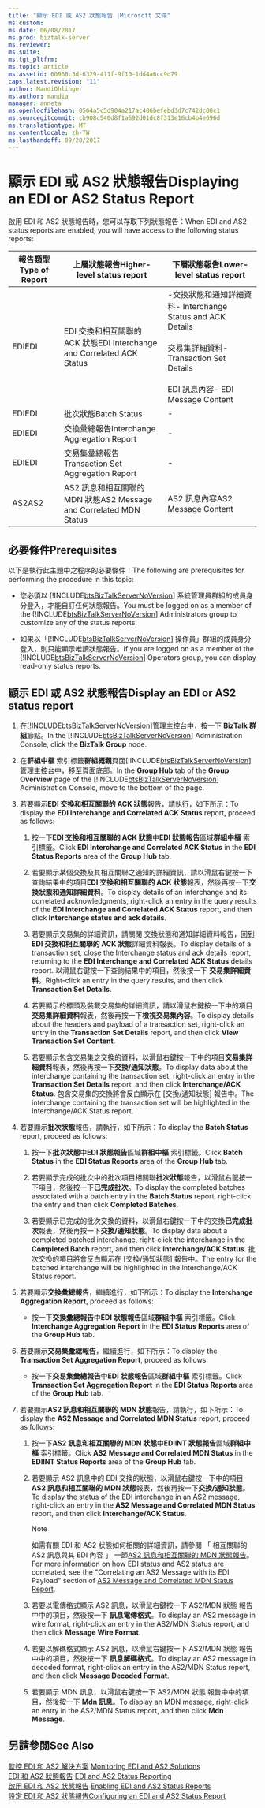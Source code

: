 ```yaml
---
title: "顯示 EDI 或 AS2 狀態報告 |Microsoft 文件"
ms.custom: 
ms.date: 06/08/2017
ms.prod: biztalk-server
ms.reviewer: 
ms.suite: 
ms.tgt_pltfrm: 
ms.topic: article
ms.assetid: 60968c3d-6329-411f-9f10-1dd4a6cc9d79
caps.latest.revision: "11"
author: MandiOhlinger
ms.author: mandia
manager: anneta
ms.openlocfilehash: 0564a5c5d904a217ac406befebd3d7c742dc00c1
ms.sourcegitcommit: cb908c540d8f1a692d01dc8f313e16cb4b4e696d
ms.translationtype: MT
ms.contentlocale: zh-TW
ms.lasthandoff: 09/20/2017
---
```

# <a name="displaying-an-edi-or-as2-status-report"></a><span data-ttu-id="c1f59-102">顯示 EDI 或 AS2 狀態報告</span><span class="sxs-lookup"><span data-stu-id="c1f59-102">Displaying an EDI or AS2 Status Report</span></span>
<span data-ttu-id="c1f59-103">啟用 EDI 和 AS2 狀態報告時，您可以存取下列狀態報告：</span><span class="sxs-lookup"><span data-stu-id="c1f59-103">When EDI and AS2 status reports are enabled, you will have access to the following status reports:</span></span>  
  
|<span data-ttu-id="c1f59-104">報告類型</span><span class="sxs-lookup"><span data-stu-id="c1f59-104">Type of Report</span></span>|<span data-ttu-id="c1f59-105">上層狀態報告</span><span class="sxs-lookup"><span data-stu-id="c1f59-105">Higher-level status report</span></span>|<span data-ttu-id="c1f59-106">下層狀態報告</span><span class="sxs-lookup"><span data-stu-id="c1f59-106">Lower-level status report</span></span>|  
|--------------------|---------------------------------|--------------------------------|  
|<span data-ttu-id="c1f59-107">EDI</span><span class="sxs-lookup"><span data-stu-id="c1f59-107">EDI</span></span>|<span data-ttu-id="c1f59-108">EDI 交換和相互關聯的 ACK 狀態</span><span class="sxs-lookup"><span data-stu-id="c1f59-108">EDI Interchange and Correlated ACK Status</span></span>|<span data-ttu-id="c1f59-109">-交換狀態和通知詳細資料</span><span class="sxs-lookup"><span data-stu-id="c1f59-109">- Interchange Status and ACK Details</span></span><br /><br /> <span data-ttu-id="c1f59-110">交易集詳細資料</span><span class="sxs-lookup"><span data-stu-id="c1f59-110">- Transaction Set Details</span></span><br /><br /> <span data-ttu-id="c1f59-111">EDI 訊息內容</span><span class="sxs-lookup"><span data-stu-id="c1f59-111">- EDI Message Content</span></span>|  
|<span data-ttu-id="c1f59-112">EDI</span><span class="sxs-lookup"><span data-stu-id="c1f59-112">EDI</span></span>|<span data-ttu-id="c1f59-113">批次狀態</span><span class="sxs-lookup"><span data-stu-id="c1f59-113">Batch Status</span></span>|-|  
|<span data-ttu-id="c1f59-114">EDI</span><span class="sxs-lookup"><span data-stu-id="c1f59-114">EDI</span></span>|<span data-ttu-id="c1f59-115">交換彙總報告</span><span class="sxs-lookup"><span data-stu-id="c1f59-115">Interchange Aggregation Report</span></span>|-|  
|<span data-ttu-id="c1f59-116">EDI</span><span class="sxs-lookup"><span data-stu-id="c1f59-116">EDI</span></span>|<span data-ttu-id="c1f59-117">交易集彙總報告</span><span class="sxs-lookup"><span data-stu-id="c1f59-117">Transaction Set Aggregation Report</span></span>|-|  
|<span data-ttu-id="c1f59-118">AS2</span><span class="sxs-lookup"><span data-stu-id="c1f59-118">AS2</span></span>|<span data-ttu-id="c1f59-119">AS2 訊息和相互關聯的 MDN 狀態</span><span class="sxs-lookup"><span data-stu-id="c1f59-119">AS2 Message and Correlated MDN Status</span></span>|<span data-ttu-id="c1f59-120">AS2 訊息內容</span><span class="sxs-lookup"><span data-stu-id="c1f59-120">AS2 Message Content</span></span>|  
  
## <a name="prerequisites"></a><span data-ttu-id="c1f59-121">必要條件</span><span class="sxs-lookup"><span data-stu-id="c1f59-121">Prerequisites</span></span>  
 <span data-ttu-id="c1f59-122">以下是執行此主題中之程序的必要條件：</span><span class="sxs-lookup"><span data-stu-id="c1f59-122">The following are prerequisites for performing the procedure in this topic:</span></span>  
  
-   <span data-ttu-id="c1f59-123">您必須以 [!INCLUDE[btsBizTalkServerNoVersion](../includes/btsbiztalkservernoversion-md.md)] 系統管理員群組的成員身分登入，才能自訂任何狀態報告。</span><span class="sxs-lookup"><span data-stu-id="c1f59-123">You must be logged on as a member of the [!INCLUDE[btsBizTalkServerNoVersion](../includes/btsbiztalkservernoversion-md.md)] Administrators group to customize any of the status reports.</span></span>  
  
-   <span data-ttu-id="c1f59-124">如果以「[!INCLUDE[btsBizTalkServerNoVersion](../includes/btsbiztalkservernoversion-md.md)] 操作員」群組的成員身分登入，則只能顯示唯讀狀態報告。</span><span class="sxs-lookup"><span data-stu-id="c1f59-124">If you are logged on as a member of the [!INCLUDE[btsBizTalkServerNoVersion](../includes/btsbiztalkservernoversion-md.md)] Operators group, you can display read-only status reports.</span></span>  
  
## <a name="display-an-edi-or-as2-status-report"></a><span data-ttu-id="c1f59-125">顯示 EDI 或 AS2 狀態報告</span><span class="sxs-lookup"><span data-stu-id="c1f59-125">Display an EDI or AS2 status report</span></span>  
  
1.  <span data-ttu-id="c1f59-126">在[!INCLUDE[btsBizTalkServerNoVersion](../includes/btsbiztalkservernoversion-md.md)]管理主控台中，按一下  **BizTalk 群組**節點。</span><span class="sxs-lookup"><span data-stu-id="c1f59-126">In the [!INCLUDE[btsBizTalkServerNoVersion](../includes/btsbiztalkservernoversion-md.md)] Administration Console, click the **BizTalk Group** node.</span></span>  
  
2.  <span data-ttu-id="c1f59-127">在**群組中樞** 索引標籤**群組概觀**頁面[!INCLUDE[btsBizTalkServerNoVersion](../includes/btsbiztalkservernoversion-md.md)]管理主控台中，移至頁面底部。</span><span class="sxs-lookup"><span data-stu-id="c1f59-127">In the **Group Hub** tab of the **Group Overview** page of the [!INCLUDE[btsBizTalkServerNoVersion](../includes/btsbiztalkservernoversion-md.md)] Administration Console, move to the bottom of the page.</span></span>  
  
3.  <span data-ttu-id="c1f59-128">若要顯示**EDI 交換和相互關聯的 ACK 狀態**報告，請執行，如下所示：</span><span class="sxs-lookup"><span data-stu-id="c1f59-128">To display the **EDI Interchange and Correlated ACK Status** report, proceed as follows:</span></span>  
  
    1.  <span data-ttu-id="c1f59-129">按一下**EDI 交換和相互關聯的 ACK 狀態**中**EDI 狀態報告**區域**群組中樞** 索引標籤。</span><span class="sxs-lookup"><span data-stu-id="c1f59-129">Click **EDI Interchange and Correlated ACK Status** in the **EDI Status Reports** area of the **Group Hub** tab.</span></span>  
  
    2.  <span data-ttu-id="c1f59-130">若要顯示某個交換及其相互關聯之通知的詳細資訊，請以滑鼠右鍵按一下查詢結果中的項目**EDI 交換和相互關聯的 ACK 狀態**報表，然後再按一下**交換狀態和通知詳細資料**。</span><span class="sxs-lookup"><span data-stu-id="c1f59-130">To display details of an interchange and its correlated acknowledgments, right-click an entry in the query results of the **EDI Interchange and Correlated ACK Status** report, and then click **Interchange status and ack details**.</span></span>  
  
    3.  <span data-ttu-id="c1f59-131">若要顯示交易集的詳細資訊，請關閉 交換狀態和通知詳細資料報告，回到**EDI 交換和相互關聯的 ACK 狀態**詳細資料報表。</span><span class="sxs-lookup"><span data-stu-id="c1f59-131">To display details of a transaction set, close the Interchange status and ack details report, returning to the **EDI Interchange and Correlated ACK Status** details report.</span></span> <span data-ttu-id="c1f59-132">以滑鼠右鍵按一下查詢結果中的項目，然後按一下 **交易集詳細資料**。</span><span class="sxs-lookup"><span data-stu-id="c1f59-132">Right-click an entry in the query results, and then click **Transaction Set Details**.</span></span>  
  
    4.  <span data-ttu-id="c1f59-133">若要顯示的標頭及裝載交易集的詳細資訊，請以滑鼠右鍵按一下中的項目**交易集詳細資料**報表，然後再按一下**檢視交易集內容**。</span><span class="sxs-lookup"><span data-stu-id="c1f59-133">To display details about the headers and payload of a transaction set, right-click an entry in the **Transaction Set Details** report, and then click **View Transaction Set Content**.</span></span>  
  
    5.  <span data-ttu-id="c1f59-134">若要顯示包含交易集之交換的資料，以滑鼠右鍵按一下中的項目**交易集詳細資料**報表，然後再按一下**交換/通知狀態**。</span><span class="sxs-lookup"><span data-stu-id="c1f59-134">To display data about the interchange containing the transaction set, right-click an entry in the **Transaction Set Details** report, and then click **Interchange/ACK Status**.</span></span> <span data-ttu-id="c1f59-135">包含交易集的交換將會反白顯示在 [交換/通知狀態] 報告中。</span><span class="sxs-lookup"><span data-stu-id="c1f59-135">The interchange containing the transaction set will be highlighted in the Interchange/ACK Status report.</span></span>  
  
4.  <span data-ttu-id="c1f59-136">若要顯示**批次狀態**報告，請執行，如下所示：</span><span class="sxs-lookup"><span data-stu-id="c1f59-136">To display the **Batch Status** report, proceed as follows:</span></span>  
  
    1.  <span data-ttu-id="c1f59-137">按一下**批次狀態**中**EDI 狀態報告**區域**群組中樞** 索引標籤。</span><span class="sxs-lookup"><span data-stu-id="c1f59-137">Click **Batch Status** in the **EDI Status Reports** area of the **Group Hub** tab.</span></span>  
  
    2.  <span data-ttu-id="c1f59-138">若要顯示完成的批次中的批次項目相關聯**批次狀態**報告，以滑鼠右鍵按一下項目，然後按一下**已完成批次**。</span><span class="sxs-lookup"><span data-stu-id="c1f59-138">To display the completed batches associated with a batch entry in the **Batch Status** report, right-click the entry and then click **Completed Batches**.</span></span>  
  
    3.  <span data-ttu-id="c1f59-139">若要顯示已完成的批次交換的資料，以滑鼠右鍵按一下中的交換**已完成批次**報表，然後再按一下**交換/通知狀態**。</span><span class="sxs-lookup"><span data-stu-id="c1f59-139">To display data about a completed batched interchange, right-click the interchange in the **Completed Batch** report, and then click **Interchange/ACK Status**.</span></span> <span data-ttu-id="c1f59-140">批次交換的項目將會反白顯示在 [交換/通知狀態] 報告中。</span><span class="sxs-lookup"><span data-stu-id="c1f59-140">The entry for the batched interchange will be highlighted in the Interchange/ACK Status report.</span></span>  
  
5.  <span data-ttu-id="c1f59-141">若要顯示**交換彙總報告**，繼續進行，如下所示：</span><span class="sxs-lookup"><span data-stu-id="c1f59-141">To display the **Interchange Aggregation Report**, proceed as follows:</span></span>  
  
    -   <span data-ttu-id="c1f59-142">按一下**交換彙總報告**中**EDI 狀態報告**區域**群組中樞** 索引標籤。</span><span class="sxs-lookup"><span data-stu-id="c1f59-142">Click **Interchange Aggregation Report** in the **EDI Status Reports** area of the **Group Hub** tab.</span></span>  
  
6.  <span data-ttu-id="c1f59-143">若要顯示**交易集彙總報告**，繼續進行，如下所示：</span><span class="sxs-lookup"><span data-stu-id="c1f59-143">To display the **Transaction Set Aggregation Report**, proceed as follows:</span></span>  
  
    -   <span data-ttu-id="c1f59-144">按一下**交易集彙總報告**中**EDI 狀態報告**區域**群組中樞** 索引標籤。</span><span class="sxs-lookup"><span data-stu-id="c1f59-144">Click **Transaction Set Aggregation Report** in the **EDI Status Reports** area of the **Group Hub** tab.</span></span>  
  
7.  <span data-ttu-id="c1f59-145">若要顯示**AS2 訊息和相互關聯的 MDN 狀態**報告，請執行，如下所示：</span><span class="sxs-lookup"><span data-stu-id="c1f59-145">To display the **AS2 Message and Correlated MDN Status** report, proceed as follows:</span></span>  
  
    1.  <span data-ttu-id="c1f59-146">按一下**AS2 訊息和相互關聯的 MDN 狀態**中**EDIINT 狀態報告**區域**群組中樞** 索引標籤。</span><span class="sxs-lookup"><span data-stu-id="c1f59-146">Click **AS2 Message and Correlated MDN Status** in the **EDIINT Status Reports** area of the **Group Hub** tab.</span></span>  
  
    2.  <span data-ttu-id="c1f59-147">若要顯示 AS2 訊息中的 EDI 交換的狀態，以滑鼠右鍵按一下中的項目**AS2 訊息和相互關聯的 MDN 狀態**報表，然後再按一下**交換/通知狀態**。</span><span class="sxs-lookup"><span data-stu-id="c1f59-147">To display the status of the EDI interchange in an AS2 message, right-click an entry in the **AS2 Message and Correlated MDN Status** report, and then click **Interchange/ACK Status**.</span></span>  
  
        > [!NOTE]
        >  <span data-ttu-id="c1f59-148">如需有關 EDI 和 AS2 狀態如何相關的詳細資訊，請參閱 「 相互關聯的 AS2 訊息與其 EDI 內容 」 一節[AS2 訊息和相互關聯的 MDN 狀態報告](../core/as2-message-and-correlated-mdn-status-report.md)。</span><span class="sxs-lookup"><span data-stu-id="c1f59-148">For more information on how EDI status and AS2 status are correlated, see the "Correlating an AS2 Message with its EDI Payload" section of [AS2 Message and Correlated MDN Status Report](../core/as2-message-and-correlated-mdn-status-report.md).</span></span>  
  
    3.  <span data-ttu-id="c1f59-149">若要以電傳格式顯示 AS2 訊息，以滑鼠右鍵按一下 AS2/MDN 狀態 報告中中的項目，然後按一下 **訊息電傳格式**。</span><span class="sxs-lookup"><span data-stu-id="c1f59-149">To display an AS2 message in wire format, right-click an entry in the AS2/MDN Status report, and then click **Message Wire Format**.</span></span>  
  
    4.  <span data-ttu-id="c1f59-150">若要以解碼格式顯示 AS2 訊息，以滑鼠右鍵按一下 AS2/MDN 狀態 報告中中的項目，然後按一下 **訊息解碼格式**。</span><span class="sxs-lookup"><span data-stu-id="c1f59-150">To display an AS2 message in decoded format, right-click an entry in the AS2/MDN Status report, and then click **Message Decoded Format**.</span></span>  
  
    5.  <span data-ttu-id="c1f59-151">若要顯示 MDN 訊息，以滑鼠右鍵按一下 AS2/MDN 狀態 報告中中的項目，然後按一下  **Mdn 訊息**。</span><span class="sxs-lookup"><span data-stu-id="c1f59-151">To display an MDN message, right-click an entry in the AS2/MDN Status report, and then click **Mdn Message**.</span></span>  
  
## <a name="see-also"></a><span data-ttu-id="c1f59-152">另請參閱</span><span class="sxs-lookup"><span data-stu-id="c1f59-152">See Also</span></span>  
 <span data-ttu-id="c1f59-153">[監控 EDI 和 AS2 解決方案](../core/monitoring-edi-and-as2-solutions.md) </span><span class="sxs-lookup"><span data-stu-id="c1f59-153">[Monitoring EDI and AS2 Solutions](../core/monitoring-edi-and-as2-solutions.md) </span></span>  
 <span data-ttu-id="c1f59-154">[EDI 和 AS2 狀態報告](../core/edi-and-as2-status-reporting.md) </span><span class="sxs-lookup"><span data-stu-id="c1f59-154">[EDI and AS2 Status Reporting](../core/edi-and-as2-status-reporting.md) </span></span>  
 <span data-ttu-id="c1f59-155">[啟用 EDI 和 AS2 狀態報告](../core/enabling-edi-and-as2-status-reports.md) </span><span class="sxs-lookup"><span data-stu-id="c1f59-155">[Enabling EDI and AS2 Status Reports](../core/enabling-edi-and-as2-status-reports.md) </span></span>  
 [<span data-ttu-id="c1f59-156">設定 EDI 和 AS2 狀態報告</span><span class="sxs-lookup"><span data-stu-id="c1f59-156">Configuring an EDI and AS2 Status Report</span></span>](../core/configuring-an-edi-and-as2-status-report.md)